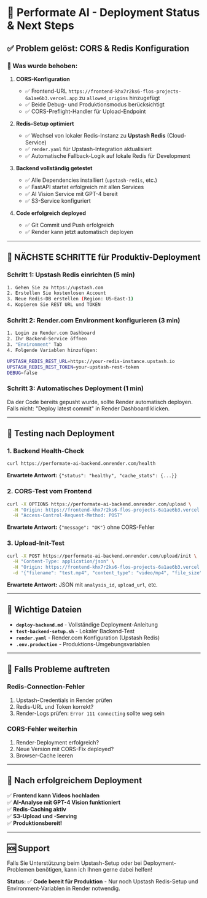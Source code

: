 # 🚀 Performate AI - Deployment Status & Next Steps

## ✅ Problem gelöst: CORS & Redis Konfiguration

### 🔧 Was wurde behoben:

1. **CORS-Konfiguration** 
   - ✅ Frontend-URL `https://frontend-khx7r2ks6-flos-projects-6a1ae6b3.vercel.app` zu `allowed_origins` hinzugefügt
   - ✅ Beide Debug- und Produktionsmodus berücksichtigt
   - ✅ CORS-Preflight-Handler für Upload-Endpoint

2. **Redis-Setup optimiert**
   - ✅ Wechsel von lokaler Redis-Instanz zu **Upstash Redis** (Cloud-Service)  
   - ✅ `render.yaml` für Upstash-Integration aktualisiert
   - ✅ Automatische Fallback-Logik auf lokale Redis für Development

3. **Backend vollständig getestet**
   - ✅ Alle Dependencies installiert (`upstash-redis`, etc.)
   - ✅ FastAPI startet erfolgreich mit allen Services
   - ✅ AI Vision Service mit GPT-4 bereit
   - ✅ S3-Service konfiguriert

4. **Code erfolgreich deployed**
   - ✅ Git Commit und Push erfolgreich
   - ✅ Render kann jetzt automatisch deployen

---

## 🎯 **NÄCHSTE SCHRITTE für Produktiv-Deployment**

### Schritt 1: Upstash Redis einrichten (5 min)
```bash
1. Gehen Sie zu https://upstash.com
2. Erstellen Sie kostenlosen Account
3. Neue Redis-DB erstellen (Region: US-East-1)
4. Kopieren Sie REST URL und TOKEN
```

### Schritt 2: Render.com Environment konfigurieren (3 min)
```bash
1. Login zu Render.com Dashboard
2. Ihr Backend-Service öffnen
3. "Environment" Tab
4. Folgende Variablen hinzufügen:

UPSTASH_REDIS_REST_URL=https://your-redis-instance.upstash.io
UPSTASH_REDIS_REST_TOKEN=your-upstash-rest-token  
DEBUG=false
```

### Schritt 3: Automatisches Deployment (1 min)
Da der Code bereits gepusht wurde, sollte Render automatisch deployen.
Falls nicht: "Deploy latest commit" in Render Dashboard klicken.

---

## 🧪 **Testing nach Deployment**

### 1. Backend Health-Check
```bash
curl https://performate-ai-backend.onrender.com/health
```
**Erwartete Antwort:** `{"status": "healthy", "cache_stats": {...}}`

### 2. CORS-Test vom Frontend
```bash
curl -X OPTIONS https://performate-ai-backend.onrender.com/upload \
  -H "Origin: https://frontend-khx7r2ks6-flos-projects-6a1ae6b3.vercel.app" \
  -H "Access-Control-Request-Method: POST"
```
**Erwartete Antwort:** `{"message": "OK"}` ohne CORS-Fehler

### 3. Upload-Init-Test
```bash
curl -X POST https://performate-ai-backend.onrender.com/upload/init \
  -H "Content-Type: application/json" \
  -H "Origin: https://frontend-khx7r2ks6-flos-projects-6a1ae6b3.vercel.app" \
  -d '{"filename": "test.mp4", "content_type": "video/mp4", "file_size": 1000000}'
```
**Erwartete Antwort:** JSON mit `analysis_id`, `upload_url`, etc.

---

## 📂 **Wichtige Dateien**

- **`deploy-backend.md`** - Vollständige Deployment-Anleitung  
- **`test-backend-setup.sh`** - Lokaler Backend-Test
- **`render.yaml`** - Render.com Konfiguration (Upstash Redis)
- **`.env.production`** - Produktions-Umgebungsvariablen

---

## 🚨 **Falls Probleme auftreten**

### Redis-Connection-Fehler
1. Upstash-Credentials in Render prüfen
2. Redis-URL und Token korrekt?
3. Render-Logs prüfen: `Error 111 connecting` sollte weg sein

### CORS-Fehler weiterhin
1. Render-Deployment erfolgreich?  
2. Neue Version mit CORS-Fix deployed?
3. Browser-Cache leeren

---

## 🎉 **Nach erfolgreichem Deployment**

✅ **Frontend kann Videos hochladen**  
✅ **AI-Analyse mit GPT-4 Vision funktioniert**  
✅ **Redis-Caching aktiv**  
✅ **S3-Upload und -Serving**  
✅ **Produktionsbereit!**

---

## 🆘 **Support**

Falls Sie Unterstützung beim Upstash-Setup oder bei Deployment-Problemen benötigen, kann ich Ihnen gerne dabei helfen!

**Status:** ✅ **Code bereit für Produktion** - Nur noch Upstash Redis-Setup und Environment-Variablen in Render notwendig.